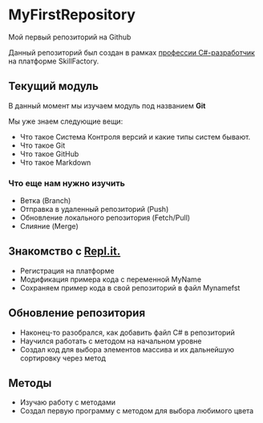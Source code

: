 # MyFirstRepository
Мой первый репозиторий на Github

Данный репозиторий был создан в рамках [профессии C#-разработчик](https://skillfactory.ru/csharp) на платформе SkillFactory. 

## Текущий модуль
В данный момент мы изучаем модуль под названием **Git**

Мы уже знаем следующие вещи:
* Что такое Система Контроля версий и какие типы систем бывают.
* Что такое Git
* Что такое GitHub
* Что такое Markdown

### Что еще нам нужно изучить 
* Ветка (Branch)
* Отправка в удаленный репозиторий (Push) 
* Обновление локального репозитория (Fetch/Pull)
* Слияние (Merge)

## Знакомство с [Repl.it.](https://replit.com)

* Регистрация на платформе
* Модификация примера кода с переменной MyName 
* Сохраняем пример кода в свой репозиторий в файл Mynamefst 

## Обновление репозитория

* Наконец-то разобрался, как добавить файл С# в репозиторий
* Научился работать с методом на начальном уровне
* Создал код для выбора элементов массива и их дальнейшую сортировку через метод 

## Методы

* Изучаю работу с методами
* Создал первую программу с методом для выбора любимого цвета
